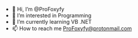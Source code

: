 - 👋 Hi, I’m @ProFoxyfy
- 👀 I’m interested in Programming
- 🌱 I’m currently learning VB .NET
- 📫 How to reach me ProFoxyfy@protonmail.com

<!---
ProFoxyfy/ProFoxyfy is a ✨ special ✨ repository because its `README.md` (this file) appears on your GitHub profile.
You can click the Preview link to take a look at your changes.
--->
